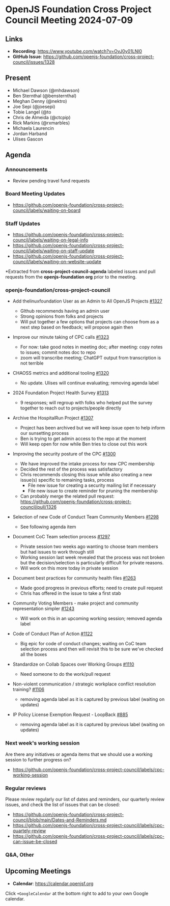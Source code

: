 # OpenJS Foundation Cross Project Council Meeting 2024-07-09

## Links

* **Recording**: https://www.youtube.com/watch?v=OvJ0y01LNl0
* **GitHub Issue**: https://github.com/openjs-foundation/cross-project-council/issues/1328

## Present

* Michael Dawson (@mhdawson)
* Ben Sternthal (@bensternthal)
* Meghan Denny (@nektro)
* Joe Sepi (@joesepi)
* Tobie Langel (@to
* Chris de Almeida (@ctcpip)
* Rick Markins (@rxmarbles)
* Michaela Laurencin
* Jordan Harband
* Ulises Gascon

## Agenda

### Announcements

- Review pending travel fund requests

### Board Meeting Updates

- https://github.com/openjs-foundation/cross-project-council/labels/waiting-on-board

### Staff Updates

- https://github.com/openjs-foundation/cross-project-council/labels/waiting-on-legal-info
- https://github.com/openjs-foundation/cross-project-council/labels/waiting-on-staff-update
- https://github.com/openjs-foundation/cross-project-council/labels/waiting-on-website-update

*Extracted from **cross-project-council-agenda** labeled issues and pull requests from the **openjs-foundation org** prior to the meeting.

### openjs-foundation/cross-project-council

* Add thelinuxfoundation User as an Admin to All OpenJS Projects [#1327](https://github.com/openjs-foundation/cross-project-council/issues/1327)
  * GIthub recommends having an admin user
  * Strong opinions from folks and projects
  * Will put together a few options that projects can choose from as a next step based on feedback; will propose again then 

* Improve our minute taking of CPC calls [#1323](https://github.com/openjs-foundation/cross-project-council/issues/1323)
  * For now: take good notes in meeting doc; after meeting: copy notes to issues; commit notes doc to repo
  * zoom will transcribe meeting; ChatGPT output from transcription is not terrible

* CHAOSS metrics and additional tooling [#1320](https://github.com/openjs-foundation/cross-project-council/issues/1320)
  * No update. Ulises will continue evaluating; removing agenda label

* 2024 Foundation Project Health Survey [#1313](https://github.com/openjs-foundation/cross-project-council/issues/1313)
  * 9 responses; will regroup with folks who helped put the survey together to reach out to projects/people directly

* Archive the HospitalRun Project [#1307](https://github.com/openjs-foundation/cross-project-council/issues/1307)
  * Project has been archived but we will keep issue open to help inform our sunsetting process
  * Ben is trying to get admin access to the repo at the moment
  * Will keep open for now while Ben tries to close out this work

* Improving the security posture of the CPC [#1300](https://github.com/openjs-foundation/cross-project-council/issues/1300)
  * We have improved the intake process for new CPC membership
  * Decided the rest of the process was satisfactory
  * Chris recommends closing this issue while also creating a new issue(s) specific to remaining tasks, process
    * File new issue for creating a security mailing list if necessary
    * File new issue to create reminder for pruning the membership
  * Can probably merge the related pull request: https://github.com/openjs-foundation/cross-project-council/pull/1326

* Selection of new Code of Conduct Team Community Members [#1298](https://github.com/openjs-foundation/cross-project-council/issues/1298)
  * See following agenda item

* Document CoC Team selection process [#1297](https://github.com/openjs-foundation/cross-project-council/issues/1297)
  * Private session two weeks ago wanting to choose team members but had issues to work through still
  * Working session last week revealed that the process was not broken but the decision/selection is particularly difficult for private reasons.
  * Will work on this more today in private session

* Document best practices for community health files [#1263](https://github.com/openjs-foundation/cross-project-council/issues/1263)
  * Made good progress in previous efforts; need to create pull request
  * Chris has offered in the issue to take a first stab

* Community Voting Members - make project and community representation simpler [#1243](https://github.com/openjs-foundation/cross-project-council/issues/1243)
  * Will work on this in an upcoming working session; removed agenda label

* Code of Conduct Plan of Action [#1122](https://github.com/openjs-foundation/cross-project-council/issues/1122)
  * Big epic for code of conduct changes; waiting on CoC team selection process and then will revisit this to be sure we’ve checked all the boxes

* Standardize on Collab Spaces over Working Groups [#1110](https://github.com/openjs-foundation/cross-project-council/issues/1110)
  * Need someone to do the work/pull request

* Non-violent communication / strategic workplace conflict resolution training? [#1106](https://github.com/openjs-foundation/cross-project-council/issues/1106)
  * removing agenda label as it is captured by previous label (waiting on updates)

* IP Policy License Exemption Request - LoopBack [#885](https://github.com/openjs-foundation/cross-project-council/issues/885)
  * removing agenda label as it is captured by previous label (waiting on updates)

### Next week's working session

Are there any initiatives or agenda items that we should use a working session to further progress on?
- https://github.com/openjs-foundation/cross-project-council/labels/cpc-working-session

### Regular reviews

Please review regularly our list of dates and reminders, our quarterly review issues, and check the list of issues that can be closed:

- https://github.com/openjs-foundation/cross-project-council/blob/main/Dates-and-Reminders.md
- https://github.com/openjs-foundation/cross-project-council/labels/cpc-quartely-review
- https://github.com/openjs-foundation/cross-project-council/labels/cpc-can-issue-be-closed

### Q&A, Other

## Upcoming Meetings

* **Calendar**: <https://calendar.openjsf.org>

Click `+GoogleCalendar` at the bottom right to add to your own Google calendar.
